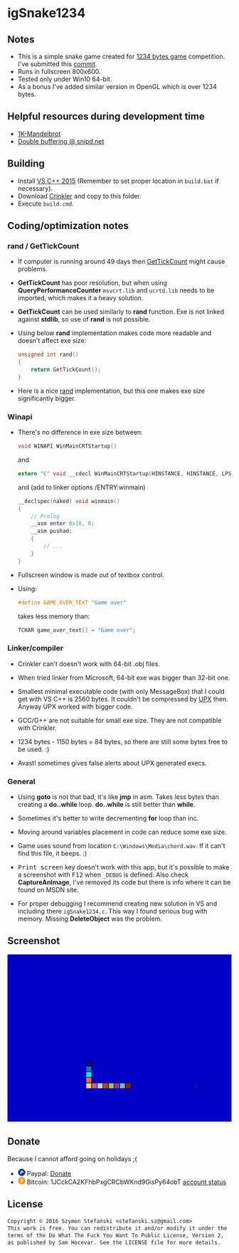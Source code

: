 # igSnake1234

## Notes

* This is a simple snake game created for
  [1234 bytes game](http://gynvael.coldwind.pl/?id=624) competition.
  I've submitted this [commit](https://github.com/sstefanski2/igSnake1234/blob/1ce35cad62c9ccc82e44bbbabddfcdb1b7008f9f/igSnake1234.exe).
* Runs in fullscreen 800x600.
* Tested only under Win10 64-bit.
* As a bonus I've added similar version in OpenGL which is over 1234 bytes.

## Helpful resources during development time

* [1K-Mandelbrot](http://www.humus.name/index.php?page=3D&ID=85)
* [Double buffering @ snipd.net](http://snipd.net/double-buffering-with-a-back-buffer-in-vc)

## Building

* Install [VS C++ 2015](https://www.visualstudio.com/en-us/products/visual-studio-community-vs.aspx)
  (Remember to set proper location in `build.bat` if necessary).
* Download [Crinkler](http://crinkler.net/) and copy to this folder.
* Execute `build.cmd`.

## Coding/optimization notes

### rand / GetTickCount

* If computer is running around 49 days then
  [GetTickCount](https://msdn.microsoft.com/pl-pl/library/windows/desktop/ms724408.aspx)
  might cause problems.

* **GetTickCount** has poor resolution, but when using **QueryPerformanceCounter**
  `msvcrt.lib` and `ucrtd.lib` needs to be imported,
  which makes it a heavy solution.

* **GetTickCount** can be used similarly to **rand** function.
  Exe is not linked against **stdlib**, so use of **rand** is not possible.

* Using below **rand** implementation makes code more readable and doesn't
  affect exe size:

  ```c
  unsigned int rand()
  {
      return GetTickCount();
  }
  ```
* Here is a nice
  [rand](https://stackoverflow.com/questions/7602919/how-do-i-generate-random-numbers-without-rand-function)
  implementation, but this one makes exe size significantly bigger.

### Winapi

* There's no difference in exe size between:

  ```c
  void WINAPI WinMainCRTStartup()
  ```

  and

  ```c
  extern "C" void __cdecl WinMainCRTStartup(HINSTANCE, HINSTANCE, LPSTR, int)
  ```

  and (add to linker options /ENTRY:winmain)

  ```c
  __declspec(naked) void winmain()
  {
      // Prolog
      __asm enter 0x10, 0;
      __asm pushad;
      {
          // ...
      }
  }
  ```

* Fullscreen window is made out of textbox control.

* Using:

  ```c
  #define GAME_OVER_TEXT "Game over"
  ```

  takes less memory than:

  ```c
  TCHAR game_over_text[] = "Game over";
  ```

### Linker/compiler

* Crinkler can't doesn't work with 64-bit .obj files.

* When tried linker from Microsoft, 64-bit exe was bigger than 32-bit one.

* Smallest minimal executable code (with only MessageBox) that I could get
  with VS C++ is 2560 bytes. It couldn't be compressed by
  [UPX](http://upx.sourceforge.net/) then.
  Anyway UPX worked with bigger code.

* GCC/G++ are not suitable for small exe size.
  They are not compatible with Crinkler.

* 1234 bytes - 1150 bytes = 84 bytes, so there are still some bytes free
  to be used. :)

* Avast! sometimes gives false alerts about UPX generated execs.

### General

* Using **goto** is not that bad, it's like **jmp** in asm.
  Takes less bytes than creating a **do..while** loop.
  **do..while** is still better than **while**.

* Sometimes it's better to write decrementing **for** loop than inc.

* Moving around variables placement in code can reduce some exe size.

* Game uses sound from location `C:\Windows\Media\chord.wav`.
  If it can't find this file, it beeps. :)

* <kbd>Print screen</kbd> key doesn't work with this app, but it's possible
  to make a screenshot with <kbd>F12</kbd> when `_DEBUG` is defined.
  Also check **CaptureAnImage**, I've removed its code but there is info
  where it can be found on MSDN site.

* For proper debugging I recommend creating new solution in VS and including
  there `igSnake1234.c`.
  This way I found serious bug with memory.
  Missing **DeleteObject** was the problem.

## Screenshot

![igSnake1234](markdown/screenshot.png)

## Donate

Because I cannot afford going on holidays ;(

* ![Paypal](markdown/paypal.png) Paypal: [Donate](https://www.paypal.com/cgi-bin/webscr?cmd=_donations&business=8BFFJT96MYZZY&lc=PL&item_name=Szymon%20Stefanski&currency_code=PLN&bn=PP%2dDonationsBF%3abtn_donateCC_LG%2egif%3aNonHosted)
* ![Bitcoin](markdown/bitcoin.png) Bitcoin: 1JCckCA2KFhbPxgCRCbWKnd9GisPy64obT [account status](https://blockchain.info/address/1JCckCA2KFhbPxgCRCbWKnd9GisPy64obT)

## License

```
Copyright © 2016 Szymon Stefański <stefanski.sz@gmail.com>
This work is free. You can redistribute it and/or modify it under the
terms of the Do What The Fuck You Want To Public License, Version 2,
as published by Sam Hocevar. See the LICENSE file for more details.
```
